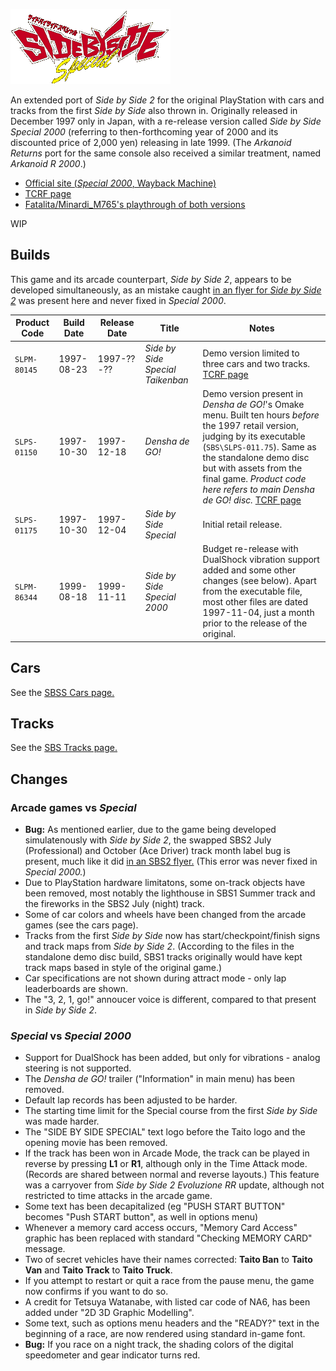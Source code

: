 ![Side by Side Special logo](../images/logos/sidebss.png)

An extended port of *Side by Side 2* for the original PlayStation with cars and tracks from the first *Side by Side* also thrown in. Originally released in December 1997 only in Japan, with a re-release version called *Side by Side Special 2000* (referring to then-forthcoming year of 2000 and its discounted price of 2,000 yen) releasing in late 1999. (The *Arkanoid Returns* port for the same console also received a similar treatment, named *Arkanoid R 2000*.)

- [Official site (*Special 2000*, Wayback Machine)](https://web.archive.org/web/20000127092507/http://www.taito.co.jp/d3/lineup_c/sbs2000.html)
- [TCRF page](https://tcrf.net/Side_by_Side_Special)
- [Fatalita/Minardi_M765's playthrough of both versions](https://www.youtube.com/playlist?list=PLVgzIufESq6S0ytaDzrzhwwrsxVGyWxVp)
  
WIP

## Builds

This game and its arcade counterpart, *Side by Side 2*, appears to be developed simultaneously, as an mistake caught [in an flyer for *Side by Side 2*](../../images/etc/sbs2_flyer.jpg) was present here and never fixed in *Special 2000*.

Product Code | Build Date | Release Date | Title | Notes
------ | ------ | ------ | ------ | ------
`SLPM-80145` | 1997-08-23 | 1997-??-?? | *Side by Side Special Taikenban* | Demo version limited to three cars and two tracks. [TCRF page](https://tcrf.net/Proto:Side_by_Side_Special#Taikenban_Disc)
`SLPS-01150` | 1997-10-30 | 1997-12-18 | *Densha de GO!* | Demo version present in *Densha de GO!*'s Omake menu. Built ten hours *before* the 1997 retail version, judging by its executable (`SBS\SLPS-011.75`). Same as the standalone demo disc but with assets from the final game. _Product code here refers to main *Densha de GO!* disc._ [TCRF page](https://tcrf.net/Proto:Side_by_Side_Special#Densha_de_GO.21_Demo)
`SLPS-01175` | 1997-10-30 | 1997-12-04 | *Side by Side Special* | Initial retail release.
`SLPM-86344` | 1999-08-18 | 1999-11-11 | *Side by Side Special 2000* | Budget re-release with DualShock vibration support added and some other changes (see below). Apart from the executable file, most other files are dated 1997-11-04, just a month prior to the release of the original.

## Cars

See the [SBSS Cars page.](../sidebs/sbss_car.md)

## Tracks

See the [SBS Tracks page.](../sidebs/tracks.md)

## Changes

### Arcade games vs *Special*

- **Bug:** As mentioned earlier, due to the game being developed simulatenously with *Side by Side 2*, the swapped SBS2 July (Professional) and October (Ace Driver) track month label bug is present, much like it did [in an SBS2 flyer.](../../images/etc/sbs2_flyer.jpg) (This error was never fixed in *Special 2000.*)
- Due to PlayStation hardware limitatons, some on-track objects have been removed, most notably the lighthouse in SBS1 Summer track and the fireworks in the SBS2 July (night) track.
- Some of car colors and wheels have been changed from the arcade games (see the cars page).
- Tracks from the first *Side by Side* now has start/checkpoint/finish signs and track maps from *Side by Side 2*. (According to the files in the standalone demo disc build, SBS1 tracks originally would have kept track maps based in style of the original game.)
- Car specifications are not shown during attract mode - only lap leaderboards are shown.
- The "3, 2, 1, go!" annoucer voice is different, compared to that present in *Side by Side 2*.

### *Special* vs *Special 2000*

- Support for DualShock has been added, but only for vibrations - analog steering is not supported.
- The *Densha de GO!* trailer ("Information" in main menu) has been removed.
- Default lap records has been adjusted to be harder.
- The starting time limit for the Special course from the first *Side by Side* was made harder.
- The "SIDE BY SIDE SPECIAL" text logo before the Taito logo and the opening movie has been removed.
- If the track has been won in Arcade Mode, the track can be played in reverse by pressing **L1** or **R1**, although only in the Time Attack mode. (Records are shared between normal and reverse layouts.) This feature was a carryover from *Side by Side 2 Evoluzione RR* update, although not restricted to time attacks in the arcade game.
- Some text has been decapitalized (eg "PUSH START BUTTON" becomes "Push START button", as well in options menu)
- Whenever a memory card access occurs, "Memory Card Access" graphic has been replaced with standard "Checking MEMORY CARD" message.
- Two of secret vehicles have their names corrected: **Taito Ban** to **Taito Van** and **Taito Track** to **Taito Truck**.
- If you attempt to restart or quit a race from the pause menu, the game now confirms if you want to do so.
- A credit for Tetsuya Watanabe, with listed car code of NA6, has been added under "2D 3D Graphic Modelling".
- Some text, such as options menu headers and the "READY?" text in the beginning of a race, are now rendered using standard in-game font.
- **Bug:** If you race on a night track, the shading colors of the digital speedometer and gear indicator turns red.
